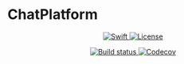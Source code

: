 # ChatPlatform

<p align="center">
<a href="https://developer.apple.com/swift/">
<img src="https://img.shields.io/badge/Swift-4.0.0-orange.svg?style=flat" alt="Swift">
</a>
<a href="./LICENSE.txt">
<img src="https://img.shields.io/badge/license-MIT-lightgrey.svg" alt="License">
</a>
</p>
<p align="center">
<a href="https://travis-ci.org/SwiftyVK/SwiftyVK">
<img src="https://travis-ci.org/ichina/ChatPlatform.svg?branch=master" alt="Build status">
</a>
<a href="https://codecov.io/gh/ichina/ChatPlatform">
<img src="https://codecov.io/gh/ichina/ChatPlatform/branch/master/graph/badge.svg" alt="Codecov" />
</a>
</p>
